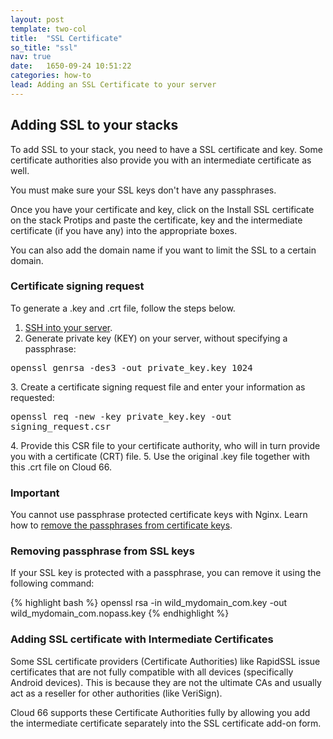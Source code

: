 ```yaml
---
layout: post
template: two-col
title:  "SSL Certificate"
so_title: "ssl"
nav: true
date:   1650-09-24 10:51:22
categories: how-to
lead: Adding an SSL Certificate to your server
---
```



## Adding SSL to your stacks
To add SSL to your stack, you need to have a SSL certificate and key. Some certificate authorities also provide you with an intermediate certificate as well.

You must make sure your SSL keys don't have any passphrases.

Once you have your certificate and key, click on the Install SSL certificate on the stack Protips and paste the certificate, key and the intermediate certificate (if you have any) into the appropriate boxes.

You can also add the domain name if you want to limit the SSL to a certain domain.

### Certificate signing request

To generate a .key and .crt file, follow the steps below.

1. [SSH into your server](http://help.cloud66.com/how-to/shell-to-your-servers.html).
2. Generate private key (KEY) on your server, without specifying a passphrase:
<p>
<kbd>
openssl genrsa -des3 -out private&#95;key.key 1024
</kbd>
</p>
3. Create a certificate signing request file and enter your information as requested:
<p>
<kbd>
openssl req -new -key private&#95;key.key -out signing&#95;request.csr
</kbd>
</p>
4. Provide this CSR file to your certificate authority, who will in turn provide you with a certificate (CRT) file.
5. Use the original .key file together with this .crt file on Cloud 66.

<div class="notice">
    <h3>Important</h3>
    <p>You cannot use passphrase protected certificate keys with Nginx. Learn how to <a href="/how-to/remove-passphrase-from-certificate-key-for-nginx.html">remove the passphrases from certificate keys</a>.</p>
</div>

### Removing passphrase from SSL keys
If your SSL key is protected with a passphrase, you can remove it using the following command:

{% highlight bash %}
	openssl rsa -in wild_mydomain_com.key -out wild_mydomain_com.nopass.key
{% endhighlight %}
### Adding SSL certificate with Intermediate Certificates
Some SSL certificate providers (Certificate Authorities) like RapidSSL issue certificates that are not fully compatible with all devices (specifically Android devices). This is because they are not the ultimate CAs and usually act as a reseller for other authorities (like VeriSign).

Cloud 66 supports these Certificate Authorities fully by allowing you add the intermediate certificate separately into the SSL certificate add-on form.

